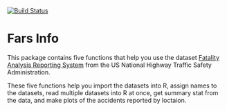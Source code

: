 [![Build Status](https://travis-ci.org/amgiraldi/fars.svg?branch=master)](https://travis-ci.org/amgiraldi/fars)

# Fars Info
 
This package contains five functions that help you use the dataset [Fatality Analysis Reporting System](https://www.nhtsa.gov/Data/Fatality-Analysis-Reporting-System-(FAR)) from the US National Highway Traffic Safety Administration.

 

These five functions help you import the datasets into R, assign names to the datasets, read multiple datasets into R at once, get summary stat from the data, and make plots of the accidents reported by loctaion.   

 

